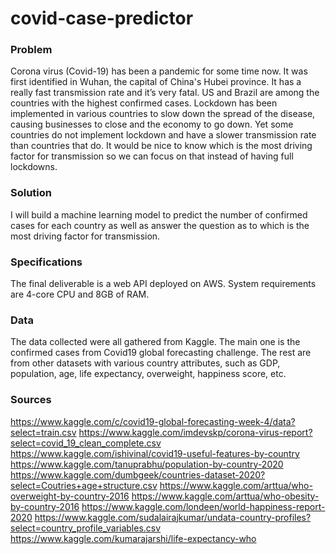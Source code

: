 # covid-case-predictor

### Problem

Corona virus (Covid-19) has been a pandemic for some time now. It was first identified in Wuhan, the capital of China's Hubei province. It has a really fast transmission rate and it’s very fatal. US and Brazil are among the countries with the highest confirmed cases. Lockdown has been implemented in various countries to slow down the spread of the disease, causing businesses to close and the economy to go down. Yet some countries do not implement lockdown and have a slower transmission rate than countries that do. It would be nice to know which is the most driving factor for transmission so we can focus on that instead of having full lockdowns.

### Solution

I will build a machine learning model to predict the number of confirmed cases for each country as well as answer the question as to which is the most driving factor for transmission.

### Specifications

The final deliverable is a web API deployed on AWS. System requirements are 4-core CPU and 8GB of RAM.

### Data

The data collected were all gathered from Kaggle. The main one is the confirmed cases from Covid19 global forecasting challenge. The rest are from other datasets with various country attributes, such as GDP, population, age, life expectancy, overweight, happiness score, etc.

### Sources

https://www.kaggle.com/c/covid19-global-forecasting-week-4/data?select=train.csv
https://www.kaggle.com/imdevskp/corona-virus-report?select=covid_19_clean_complete.csv
https://www.kaggle.com/ishivinal/covid19-useful-features-by-country
https://www.kaggle.com/tanuprabhu/population-by-country-2020
https://www.kaggle.com/dumbgeek/countries-dataset-2020?select=Coutries+age+structure.csv
https://www.kaggle.com/arttua/who-overweight-by-country-2016
https://www.kaggle.com/arttua/who-obesity-by-country-2016
https://www.kaggle.com/londeen/world-happiness-report-2020
https://www.kaggle.com/sudalairajkumar/undata-country-profiles?select=country_profile_variables.csv
https://www.kaggle.com/kumarajarshi/life-expectancy-who

